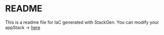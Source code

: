 # README
This is a readme file for IaC generated with StackGen.
You can modify your appStack -> [here](http://main.dev.stackgen.com/appstacks/0d455293-8f60-4488-9e6c-81fde8f42b6c)
